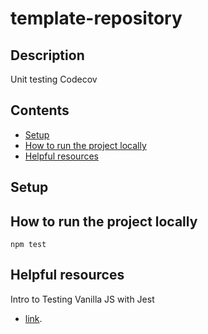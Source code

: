# template-repository

## Description

Unit testing Codecov

## Contents

- [Setup](#setup)
- [How to run the project locally](#how-to-run-the-project-locally)
- [Helpful resources](#helpful-resources)

## Setup

## How to run the project locally

```
npm test
```

## Helpful resources

Intro to Testing Vanilla JS with Jest
- [link](https://medium.com/@karimovj/intro-to-testing-vanilla-js-with-jest-7bbe95c34293).